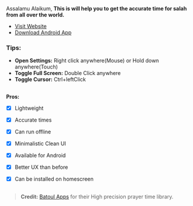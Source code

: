Assalamu Alaikum,
**This is will help you to get the accurate time for salah from all over the world.**

- [Visit Website](https://namaz.vercel.app)
- [Download Android App](https://github.com/NazmusSayad/prayer-time/raw/master/prayer-time.apk)

### Tips:

- **Open Settings:** Right click anywhere(Mouse) or Hold down anywhere(Touch)
- **Toggle Full Screen:** Double Click anywhere
- **Toggle Cursor:** Ctrl+leftClick

##

**Pros:**

- [x] Lightweight
- [x] Accurate times
- [x] Can run offline
- [x] Minimalistic Clean UI
- [x] Available for Android
- [x] Better UX than before
- [x] Can be installed on homescreen


##

> **Credit:** [Batoul Apps](https://github.com/batoulapps/Adhan) for their High precision prayer time library.
